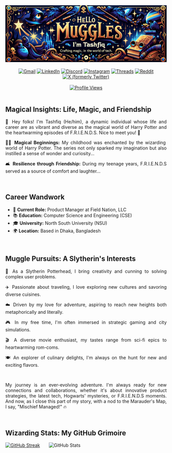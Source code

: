 <!-- Banner Image -->
<div align="center">
  <img src="https://github.com/tashfiqul-islam/tashfiqul-islam/blob/main/tashfiq-islam.png" alt="Tashfiq Islam Banner" />
</div>

<br>

<!-- Social Media Badges -->
<div align="center">
  <a href="mailto:tashfiq61@gmail.com"><img src="https://img.shields.io/badge/Gmail-D14836?style=for-the-badge&logo=gmail&logoColor=white" alt="Gmail"/></a>
  <a href="https://www.linkedin.com/in/tashfiqulislam/"><img src="https://img.shields.io/badge/LinkedIn-0077B5?style=for-the-badge&logo=linkedin&logoColor=white" alt="LinkedIn"/></a>
  <a href="https://discordapp.com/users/257896257740079105"><img src="https://img.shields.io/badge/Discord-7289DA?style=for-the-badge&logo=discord&logoColor=white" alt="Discord"/></a>
  <a href="https://www.instagram.com/_tashfiqulislam/"><img src="https://img.shields.io/badge/Instagram-E4405F?style=for-the-badge&logo=instagram&logoColor=white" alt="Instagram"/></a>
  <a href="https://www.threads.net/@_tashfiqulislam"><img src="https://img.shields.io/badge/Threads-000000?style=for-the-badge&logo=Threads&logoColor=white" alt="Threads"/></a>
  <a href="https://www.reddit.com/user/DeadShotss/"><img src="https://img.shields.io/badge/Reddit-FF4500?style=for-the-badge&logo=reddit&logoColor=white" alt="Reddit"/></a>
  <a href="https://twitter.com/_tashfiqulislam"><img src="https://img.shields.io/badge/X-000000.svg?style=for-the-badge&logo=X&logoColor=white" alt="X (formerly Twitter)"/></a>
</div> 

<br>

<!-- Profile Views Counter -->
<div align="center">
  <a href="https://github.com/tashfiqul-islam/"><img src="https://komarev.com/ghpvc/?username=tashfiqul-islam&label=PROFILE+VIEWS&style=for-the-badge&base=42" alt="Profile Views"/></a>
</div>

<br>

<!-- Magical Insights Section -->
<div style="text-align: justify;">
  <h2>Magical Insights: Life, Magic, and Friendship</h2>
  <p>👋 Hey folks! I'm Tashfiq (He/him), a dynamic individual whose life and career are as vibrant and diverse as the magical world of Harry Potter and the heartwarming episodes of F.R.I.E.N.D.S. Nice to meet you! 🍻</p>
  <p>🧙‍♂️ <strong>Magical Beginnings:</strong> My childhood was enchanted by the wizarding world of Harry Potter. The series not only sparked my imagination but also instilled a sense of wonder and curiosity...</p>
  <p>🛋️ <strong>Resilience through Friendship:</strong> During my teenage years, F.R.I.E.N.D.S served as a source of comfort and laughter...</p>
</div> 

<br>

<!-- Career Wandwork Section -->
<div style="text-align: justify;">
  <h2>Career Wandwork</h2>
  <ul>
    <li>💼 <strong>Current Role:</strong> Product Manager at Field Nation, LLC</li>
    <li>📚 <strong>Education:</strong> Computer Science and Engineering (CSE)</li>
    <li>🎓 <strong>University:</strong> North South University (NSU)</li>
    <li>🌍 <strong>Location:</strong> Based in Dhaka, Bangladesh</li>
  </ul>
</div>

<br>

<!-- Muggle Pursuits Section -->
<div style="text-align: justify;">
  <h2>Muggle Pursuits: A Slytherin's Interests</h2>
  <p>🐍 As a Slytherin Potterhead, I bring creativity and cunning to solving complex user problems.</p>
  <p>✈️ Passionate about traveling, I love exploring new cultures and savoring diverse cuisines.</p>
  <p>☁️ Driven by my love for adventure, aspiring to reach new heights both metaphorically and literally.</p>
  <p>🎮 In my free time, I'm often immersed in strategic gaming and city simulations.</p>
  <p>🎬 A diverse movie enthusiast, my tastes range from sci-fi epics to heartwarming rom-coms.</p>
  <p>🍽️ An explorer of culinary delights, I'm always on the hunt for new and exciting flavors.</p>
</div>

<br>

<!-- Closing Section -->
<div style="text-align: justify;">
  <p>My journey is an ever-evolving adventure. I'm always ready for new connections and collaborations, whether it's about innovative product strategies, the latest tech, Hogwarts' mysteries, or F.R.I.E.N.D.S moments. And now, as I close this part of my story, with a nod to the Marauder's Map, I say, "Mischief Managed!" 🔥</p>
</div>

<br>

<!-- Wizarding Stats: My GitHub Grimoire -->
<div align="left">
  <h2>Wizarding Stats: My GitHub Grimoire</h2>
  <a href="https://git.io/streak-stats"><img height="172px" src="https://streak-stats.demolab.com?user=tashfiqul-islam&theme=holi-theme&card_width=467.5&hide_current_streak=true" alt="GitHub Streak"/></a> 
  &nbsp; &nbsp; &nbsp;
  <img height="172px" src="https://github-readme-stats.vercel.app/api?username=tashfiqul-islam&show_icons=true&rank_icon=github&theme=holi" alt="GitHub Stats"/>
</div>
